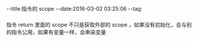 --title:指令的 scope
--date:2016-03-02 03:25:06
--tag:
###
指令 return 里面的 scope 不只是获取外部的 scope ，如果没有初始化，会与别的指令公用，如果有变量一样，会串染变量
